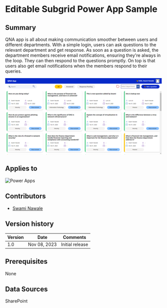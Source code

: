 # Editable Subgrid Power App Sample

## Summary

QNA app is all about making communication smoother between users and different departments. With a simple login, users can ask questions to the relevant department and get response. As soon as a question is asked, the department members receive email notifications, ensuring they're always in the loop. They can then respond to the questions promptly. On top is that users also get email notifications when the members respond to their queries.

![Preview](./assets/preview.png)

## Applies to

![Power Apps](https://img.shields.io/badge/Power%20Apps-Yes-green "Yes")

## Contributors

- [Swami Nawale](https://www.linkedin.com/in/swaminawale/)

## Version history

| Version | Date         | Comments        |
| ------- | ------------ | --------------- |
| 1.0     | Nov 08, 2023 | Initial release |

## Prerequisites

None

## Data Sources

SharePoint
